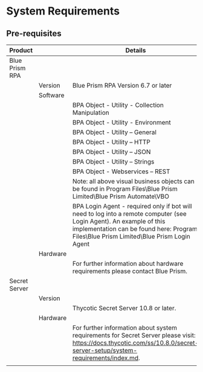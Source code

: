 [title]: # (Requirements)
[tags]: # (introduction)
[priority]: # (1)
# System Requirements

## Pre-requisites

|  Product |   | Details  |
|---|---|---|
| Blue Prism RPA  |   |   |
|   | Version  |  Blue Prism RPA Version 6.7 or later |
|   |  Software |   |
|   |   |  BPA Object - Utility - Collection Manipulation |
|   |   |  BPA Object - Utility - Environment |
|   |   | BPA Object - Utility – General  |
|   |   | BPA Object - Utility – HTTP  |
|   |   | BPA Object - Utility – JSON  |
|   |   |  BPA Object - Utility – Strings |
|   |   | BPA Object - Webservices – REST  |
|   |   |  Note: all above visual business objects can be found in Program Files\Blue Prism Limited\Blue Prism Automate\VBO |
|   |   | BPA Login Agent - required only if bot will need to log into a remote computer (see Login Agent).  An example of this implementation can be found here: Program Files\Blue Prism Limited\Blue Prism Login Agent  |
|   |  Hardware |    |
|   |   | For further information about hardware requirements please contact Blue Prism.  |
| Secret Server  |   |   |
|   | Version  |  |
|   |   |  Thycotic Secret Server 10.8 or later.  | 
|   |  Hardware |  |
|   |   |  For further information about system requirements for Secret Server please visit: https://docs.thycotic.com/ss/10.8.0/secret-server-setup/system-requirements/index.md. |
|   |   |   |
